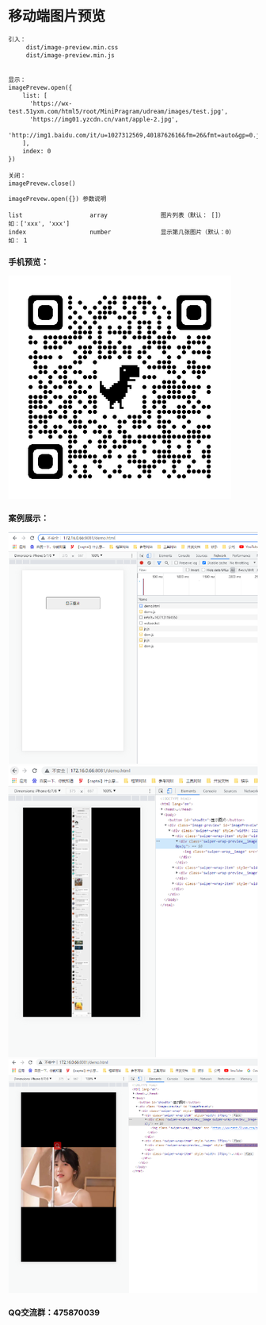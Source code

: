 # 移动端图片预览

```
引入：
     dist/image-preview.min.css  
     dist/image-preview.min.js


显示：
imagePrevew.open({
    list: [
      'https://wx-test.51yxm.com/html5/root/MiniPragram/udream/images/test.jpg',
      'https://img01.yzcdn.cn/vant/apple-2.jpg',
      'http://img1.baidu.com/it/u=1027312569,4018762616&fm=26&fmt=auto&gp=0.jpg',
    ],
    index: 0
})

关闭：
imagePrevew.close()
```

```
imagePrevew.open({}) 参数说明

list                   array               图片列表（默认： []）            如：['xxx', 'xxx']
index                  number              显示第几张图片（默认：0）         如： 1
```
### 手机预览：
![4](https://github.com/WangZhenHao/image-preview/blob/master/example/image/4.png)


### 案例展示：

![1](https://github.com/WangZhenHao/image-preview/blob/master/example/image/1.jpg)
![2](https://github.com/WangZhenHao/image-preview/blob/master/example/image/2.jpg)
![3](https://github.com/WangZhenHao/image-preview/blob/master/example/image/3.jpg)




### QQ交流群：475870039 

